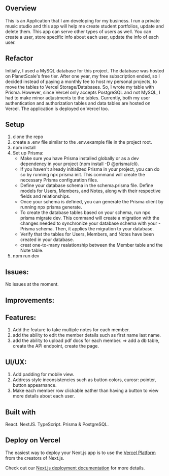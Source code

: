 ## Overview
This is an Application that I am developing for my business. I run a private music studio and this app will help me create student portfolios, update and delete them.
This app can serve other types of users as well. You can create a user, store specific info about each user, update the info of each user.

## Refactor 
Initially, I used a MySQL database for this project. The database was hosted on PlanetScale's free tier. After one year, my free subscription ended, so I decided instead of paying a monthly fee to host my personal projects, to move the tables to Vercel Storage/Databases. So, I wrote my table with Prisma. However, since Vercel only accepts PostgreSQL and not MySQL, I had to make minor adjustments to the tables. Currently, both my user authentication and authorization tables and data tables are hosted on Vercel. The application is deployed on Vercel too.

## Setup
1. clone the repo
2. create a .env file similar to the .env.example file in the project root.
3. npm install
4. Set up Prisma:
   - Make sure you have Prisma installed globally or as a dev dependency in your project (npm install -D @prisma/cli).
   - If you haven't already initialized Prisma in your project, you can do so by running npx prisma init. This command will create the necessary Prisma configuration files.
   - Define your database schema in the schema.prisma file. Define models for Users, Members, and Notes, along with their respective fields and relationships.
   - Once your schema is defined, you can generate the Prisma client by running npx prisma generate.
   - To create the database tables based on your schema, run npx prisma migrate dev. This command will create a migration with the changes needed to synchronize your database schema with your - Prisma schema. Then, it applies the migration to your database.
   - Verify that the tables for Users, Members, and Notes have been created in your database.
   - creat one-to-many realationship between the Member table and the Note table.
5. npm run dev

## Issues:
No issues at the moment.

## Improvements:
   ## Features:
   1. Add the feature to take multiple notes for each member.
   2. add the ability to edit the member details such as first name last name.
   3. add the ability to upload pdf docs for each member. => add a db table, create the API endpoint, create the page. 
   ## UI/UX:
   1. Add padding for mobile view.
   2. Address style inconsistencies such as button colors, curosr: pointer, button appearnance.
   3. Make each member row clickable eather than having a button to view more details about each user. 
 
## Built with
React.
NextJS.
TypeScript.
Prisma & PostgreSQL.

## Deploy on Vercel

The easiest way to deploy your Next.js app is to use the [Vercel Platform](https://vercel.com/new?utm_medium=default-template&filter=next.js&utm_source=create-next-app&utm_campaign=create-next-app-readme) from the creators of Next.js.

Check out our [Next.js deployment documentation](https://nextjs.org/docs/deployment) for more details.
